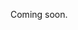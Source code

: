 Coming soon.

<!--
  - Mention that you must always reuse an existing place when possible and link to that guide.
  - Focus on creating a simple place with just the required properties here.
  - Start from a super simple example with calendarType permanent and an example eventtype.
  - Explain further down what the different calendarTypes are (permanent/periodic + openingHours), and how to find other eventtypes.
  - Explain that you can also supply optional properties (e.g. description, ...).
  - Link to some other guides as next steps (for example "Updating a place", "Publishing a place", ...)
-->